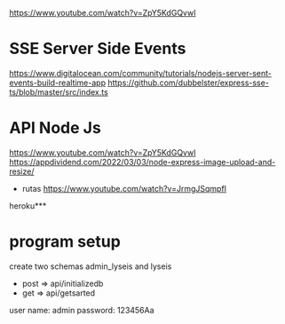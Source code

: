 
https://www.youtube.com/watch?v=ZpY5KdGQvwI

# SSE Server Side Events
https://www.digitalocean.com/community/tutorials/nodejs-server-sent-events-build-realtime-app
https://github.com/dubbelster/express-sse-ts/blob/master/src/index.ts

# API Node Js
https://www.youtube.com/watch?v=ZpY5KdGQvwI
https://appdividend.com/2022/03/03/node-express-image-upload-and-resize/
- rutas
https://www.youtube.com/watch?v=JrmgJSqmpfI

heroku***

# program setup
create two schemas admin_lyseis and lyseis

- post => api/initializedb
- get => api/getsarted

user name: admin
password: 123456Aa